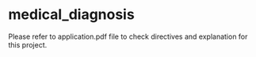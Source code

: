 # medical_diagnosis

Please refer to application.pdf file to check directives and explanation for this project.  
